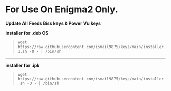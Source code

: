 # For Use On Enigma2 Only.

**Update All Feeds Biss keys & Power Vu keys**

**installer for .deb OS**

>`wget https://raw.githubusercontent.com/ismail9875/keys/main/installer1.sh -O - | /bin/sh`

___
**installer for .ipk**

>`wget https://raw.githubusercontent.com/ismail9875/keys/main/installer.sh -O - | /bin/sh`
